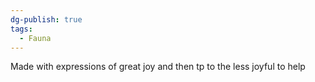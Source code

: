 ```yaml
---
dg-publish: true
tags:
  - Fauna
---
```

Made with expressions of great joy and then tp to the less joyful to help

